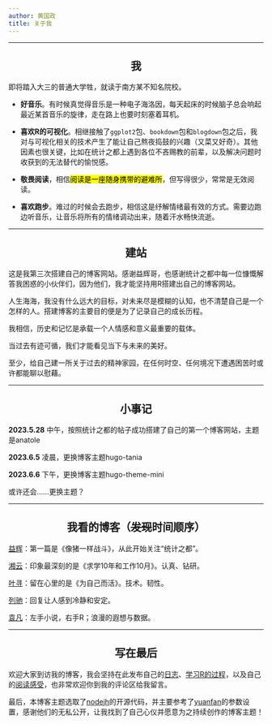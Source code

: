 ```yaml
---
author: 黄国政
title: 关于我
---
```

---

<style>
h2 {
  text-align: center;
  font-weight: bold;
}
</style>

## 我

即将踏入大三的普通大学牲，就读于南方某不知名院校。  

 * **好音乐**。有时候真觉得音乐是一种电子海洛因，每天起床的时候脑子总会响起最近某首音乐的旋律，走在路上也要时刻塞着耳机。
  
 * **喜欢R的可视化**。相继接触了`ggplot2`包、`bookdown`包和`blogdown`包之后，我对与可视化相关的技术产生了能让自己熬夜捣鼓的兴趣（又菜又好奇）。其他因素也很关键，比如在统计之都上遇到各位不吝赐教的前辈，以及解决问题时收获到的无法替代的愉悦感。
  
 * **敬畏阅读**，相信<mark>阅读是一座随身携带的避难所</mark>，但写得很少，常常是无效阅读。  
  
 * **喜欢跑步**。难过的时候会去跑步，相信这是纾解情绪最有效的方式。需要边跑边听音乐，让音乐将所有的情绪调动出来，随着汗水畅快流逝。  

---

## 建站

这是我第三次搭建自己的博客网站。感谢益辉哥，也感谢统计之都中每一位慷慨解答我困惑的小伙伴们，因为他们，我才能坚持用R搭建出自己的博客网站。

人生海海，我没有什么远大的目标，对未来尽是模糊的认知，也不清楚自己是一个怎样的人。搭建博客的主要目的便是为了记录自己的成长历程。

我相信，历史和记忆是承载一个人情感和意义最重要的载体。

当过去有迹可循，我们才能看见当下与未来的美好。

至少，给自己建一所关于过去的精神家园，在任何时空、任何境况下遭遇困苦时或许都能聊以慰藉。

---

## 小事记

**2023.5.28** 中午，按照统计之都的帖子成功搭建了自己的第一个博客网站，主题是anatole

**2023.6.5** 凌晨，更换博客主题hugo-tania

**2023.6.6** 下午，更换博客主题hugo-theme-mini

或许还会……更换主题？

--- 

## 我看的博客（~~发现~~时间顺序）

[益辉](yihui.org)：第一篇是《像猪一样战斗》，从此开始关注“统计之都”。

[湘云](xiangyun.rbind.io)：印象最深刻的是《求学10年和工作10月》。认真、钻研。

[叶寻](cyrusyip.org)：留在心里的是《为自己而活》。技术。韧性。

[列驰](liechi.rbind.io)：回复让人感到冷静和安定。

[袁凡](yuanfan.rbind.io)：左手小说，右手R；浪漫的遐想与数据。

---

## 写在最后

欢迎大家到访我的博客，我会坚持在此发布自己的[日志](https://guozheng.netlify.app/posts/)、[学习R的过程](https://guozheng.netlify.app/r_and_i/)，以及自己的[阅读感受](https://guozheng.netlify.app/sociology_anthropology/)，也非常欢迎你到我的评论区给我留言。

最后，本博客主题选取了[nodejh](https://github.com/nodejh/hugo-theme-mini)的开源代码，并主要参考了[yuanfan](https://github.com/earfanfan)的参数设置，感谢他们的无私公开，让我找到了自己心仪并愿意为之持续创作的博客主题！
